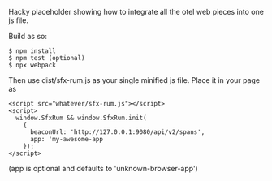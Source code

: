 Hacky placeholder showing how to integrate all the otel web pieces into one js file.

Build as so:

```
$ npm install
$ npm test (optional)
$ npx webpack
```

Then use dist/sfx-rum.js as your single minified js file.  Place it in your page as

```
<script src="whatever/sfx-rum.js"></script>
<script>
  window.SfxRum && window.SfxRum.init(
    {
      beaconUrl: 'http://127.0.0.1:9080/api/v2/spans',
      app: 'my-awesome-app
    });
</script>
```

(app is optional and defaults to 'unknown-browser-app')
